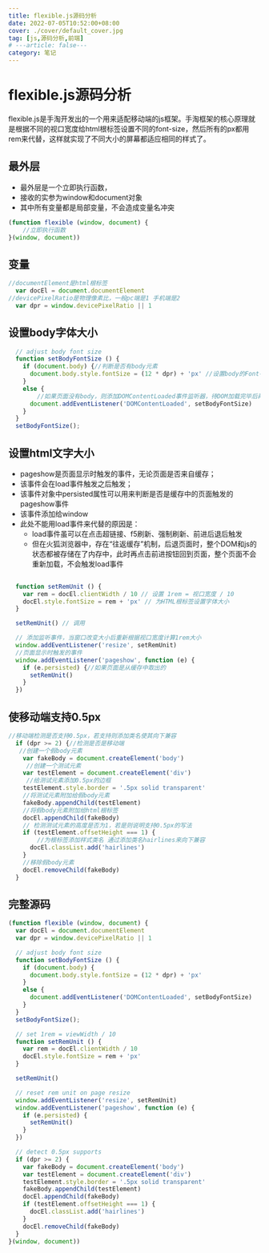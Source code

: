 ```yaml
---
title: flexible.js源码分析
date: 2022-07-05T10:52:00+08:00
cover: ./cover/default_cover.jpg
tag: [js,源码分析,前端]
# ---article: false---
category: 笔记
---
```



# flexible.js源码分析

flexible.js是手淘开发出的一个用来适配移动端的js框架。手淘框架的核心原理就是根据不同的视口宽度给html根标签设置不同的font-size，然后所有的px都用rem来代替，这样就实现了不同大小的屏幕都适应相同的样式了。

## 最外层

- 最外层是一个立即执行函数，
- 接收的实参为window和document对象
- 其中所有变量都是局部变量，不会造成变量名冲突

```js
(function flexible (window, document) {
    //立即执行函数
}(window, document))
```

## 变量

```js
//documentElement是html根标签
  var docEl = document.documentElement
//devicePixelRatio是物理像素比，一般pc端是1 手机端是2
  var dpr = window.devicePixelRatio || 1
```

## 设置body字体大小

```js
  // adjust body font size
  function setBodyFontSize () {
    if (document.body) {//判断是否有body元素
      document.body.style.fontSize = (12 * dpr) + 'px' //设置body的Font-size:(12*dpr)px
    }
    else {
        //如果页面没有body，则添加DOMContentLoaded事件监听器，待DOM加载完毕后再来执行该函数
      document.addEventListener('DOMContentLoaded', setBodyFontSize)
    }
  }
  setBodyFontSize();
```

## 设置html文字大小

- pageshow是页面显示时触发的事件，无论页面是否来自缓存；
- 该事件会在load事件触发之后触发；
- 该事件对象中persisted属性可以用来判断是否是缓存中的页面触发的pageshow事件
- 该事件添加给window
- 此处不能用load事件来代替的原因是：
  - load事件虽可以在点击超链接、f5刷新、强制刷新、前进后退后触发
  - 但在火狐浏览器中，存在“往返缓存”机制，后退页面时，整个DOM和js的状态都被存储在了内存中，此时再点击前进按钮回到页面，整个页面不会重新加载，不会触发load事件

```js
  
  function setRemUnit () {
    var rem = docEl.clientWidth / 10 // 设置 1rem = 视口宽度 / 10
    docEl.style.fontSize = rem + 'px' // 为HTML根标签设置字体大小
  }

  setRemUnit() // 调用

  // 添加监听事件，当窗口改变大小后重新根据视口宽度计算1rem大小
  window.addEventListener('resize', setRemUnit)
  //页面显示时触发的事件
  window.addEventListener('pageshow', function (e) {
    if (e.persisted) {//如果页面是从缓存中取出的
      setRemUnit()
    }
  })
```

## 使移动端支持0.5px

```js
//移动端检测是否支持0.5px，若支持则添加类名使其向下兼容
  if (dpr >= 2) {//检测是否是移动端
   //创建一个假body元素
    var fakeBody = document.createElement('body')
     //创建一个测试元素
    var testElement = document.createElement('div')
     //给测试元素添加0.5px的边框
    testElement.style.border = '.5px solid transparent'
    //将测试元素附加给假body元素
    fakeBody.appendChild(testElement)
    //将假body元素附加给html根标签
    docEl.appendChild(fakeBody)
    // 检测测试元素的高度是否为1，若是则说明支持0.5px的写法
    if (testElement.offsetHeight === 1) {
        //为根标签添加样式类名 通过添加类名hairlines来向下兼容
      docEl.classList.add('hairlines')
    }
    //移除假body元素
    docEl.removeChild(fakeBody)
  }
```

## 完整源码

```js
(function flexible (window, document) {
  var docEl = document.documentElement
  var dpr = window.devicePixelRatio || 1

  // adjust body font size
  function setBodyFontSize () {
    if (document.body) {
      document.body.style.fontSize = (12 * dpr) + 'px'
    }
    else {
      document.addEventListener('DOMContentLoaded', setBodyFontSize)
    }
  }
  setBodyFontSize();

  // set 1rem = viewWidth / 10
  function setRemUnit () {
    var rem = docEl.clientWidth / 10
    docEl.style.fontSize = rem + 'px'
  }

  setRemUnit()

  // reset rem unit on page resize
  window.addEventListener('resize', setRemUnit)
  window.addEventListener('pageshow', function (e) {
    if (e.persisted) {
      setRemUnit()
    }
  })

  // detect 0.5px supports
  if (dpr >= 2) {
    var fakeBody = document.createElement('body')
    var testElement = document.createElement('div')
    testElement.style.border = '.5px solid transparent'
    fakeBody.appendChild(testElement)
    docEl.appendChild(fakeBody)
    if (testElement.offsetHeight === 1) {
      docEl.classList.add('hairlines')
    }
    docEl.removeChild(fakeBody)
  }
}(window, document))
```
